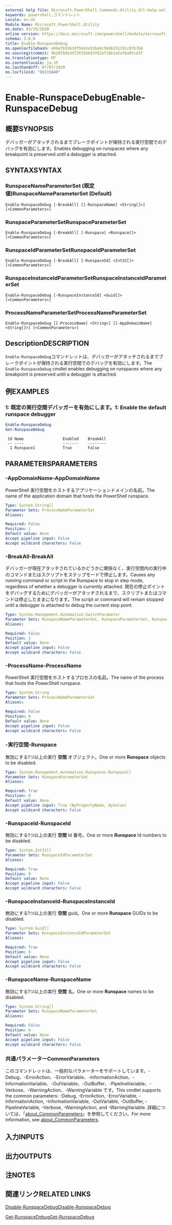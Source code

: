```yaml
---
external help file: Microsoft.PowerShell.Commands.Utility.dll-Help.xml
keywords: powershell,コマンドレット
Locale: en-US
Module Name: Microsoft.PowerShell.Utility
ms.date: 03/19/2020
online version: https://docs.microsoft.com/powershell/module/microsoft.powershell.utility/enable-runspacedebug?view=powershell-7.1&WT.mc_id=ps-gethelp
schema: 2.0.0
title: Enable-RunspaceDebug
ms.openlocfilehash: e89efb5363df5843e536a9c58db331291c07b7b0
ms.sourcegitcommit: 9b28fb9a3d72655bb63f62af18b3a5af6a05cd3f
ms.translationtype: MT
ms.contentlocale: ja-JP
ms.lasthandoff: 07/07/2020
ms.locfileid: "93215840"
---
```

# <span data-ttu-id="54ce6-103">Enable-RunspaceDebug</span><span class="sxs-lookup"><span data-stu-id="54ce6-103">Enable-RunspaceDebug</span></span>

## <span data-ttu-id="54ce6-104">概要</span><span class="sxs-lookup"><span data-stu-id="54ce6-104">SYNOPSIS</span></span>
<span data-ttu-id="54ce6-105">デバッガーがアタッチされるまでブレークポイントが保持される実行空間でのデバッグを有効にします。</span><span class="sxs-lookup"><span data-stu-id="54ce6-105">Enables debugging on runspaces where any breakpoint is preserved until a debugger is attached.</span></span>

## <span data-ttu-id="54ce6-106">SYNTAX</span><span class="sxs-lookup"><span data-stu-id="54ce6-106">SYNTAX</span></span>

### <span data-ttu-id="54ce6-107">RunspaceNameParameterSet (既定値)</span><span class="sxs-lookup"><span data-stu-id="54ce6-107">RunspaceNameParameterSet (Default)</span></span>

```
Enable-RunspaceDebug [-BreakAll] [[-RunspaceName] <String[]>] [<CommonParameters>]
```

### <span data-ttu-id="54ce6-108">RunspaceParameterSet</span><span class="sxs-lookup"><span data-stu-id="54ce6-108">RunspaceParameterSet</span></span>

```
Enable-RunspaceDebug [-BreakAll] [-Runspace] <Runspace[]> [<CommonParameters>]
```

### <span data-ttu-id="54ce6-109">RunspaceIdParameterSet</span><span class="sxs-lookup"><span data-stu-id="54ce6-109">RunspaceIdParameterSet</span></span>

```
Enable-RunspaceDebug [-BreakAll] [-RunspaceId] <Int32[]> [<CommonParameters>]
```

### <span data-ttu-id="54ce6-110">RunspaceInstanceIdParameterSet</span><span class="sxs-lookup"><span data-stu-id="54ce6-110">RunspaceInstanceIdParameterSet</span></span>

```
Enable-RunspaceDebug [-RunspaceInstanceId] <Guid[]> [<CommonParameters>]
```

### <span data-ttu-id="54ce6-111">ProcessNameParameterSet</span><span class="sxs-lookup"><span data-stu-id="54ce6-111">ProcessNameParameterSet</span></span>

```
Enable-RunspaceDebug [[-ProcessName] <String>] [[-AppDomainName] <String[]>] [<CommonParameters>]
```

## <span data-ttu-id="54ce6-112">Description</span><span class="sxs-lookup"><span data-stu-id="54ce6-112">DESCRIPTION</span></span>

<span data-ttu-id="54ce6-113">`Enable-RunspaceDebug`コマンドレットは、デバッガーがアタッチされるまでブレークポイントが保持される実行空間でのデバッグを有効にします。</span><span class="sxs-lookup"><span data-stu-id="54ce6-113">The `Enable-RunspaceDebug` cmdlet enables debugging on runspaces where any breakpoint is preserved until a debugger is attached.</span></span>

## <span data-ttu-id="54ce6-114">例</span><span class="sxs-lookup"><span data-stu-id="54ce6-114">EXAMPLES</span></span>

### <span data-ttu-id="54ce6-115">1: 既定の実行空間デバッガーを有効にします。</span><span class="sxs-lookup"><span data-stu-id="54ce6-115">1: Enable the default runspace debugger</span></span>

```powershell
Enable-RunspaceDebug
Get-RunspaceDebug
```

```Output
 Id Name                 Enabled    BreakAll
 -- ----                 -------    --------
  1 Runspace1            True       False
```

## <span data-ttu-id="54ce6-116">PARAMETERS</span><span class="sxs-lookup"><span data-stu-id="54ce6-116">PARAMETERS</span></span>

### <span data-ttu-id="54ce6-117">-AppDomainName</span><span class="sxs-lookup"><span data-stu-id="54ce6-117">-AppDomainName</span></span>

<span data-ttu-id="54ce6-118">PowerShell 実行空間をホストするアプリケーションドメインの名前。</span><span class="sxs-lookup"><span data-stu-id="54ce6-118">The name of the application domain that hosts the PowerShell runspace.</span></span>

```yaml
Type: System.String[]
Parameter Sets: ProcessNameParameterSet
Aliases:

Required: False
Position: 1
Default value: None
Accept pipeline input: False
Accept wildcard characters: False
```

### <span data-ttu-id="54ce6-119">-BreakAll</span><span class="sxs-lookup"><span data-stu-id="54ce6-119">-BreakAll</span></span>

<span data-ttu-id="54ce6-120">デバッガーが現在アタッチされているかどうかに関係なく、実行空間内の実行中のコマンドまたはスクリプトをステップモードで停止します。</span><span class="sxs-lookup"><span data-stu-id="54ce6-120">Causes any running command or script in the Runspace to stop in step mode, regardless of whether a debugger is currently attached.</span></span> <span data-ttu-id="54ce6-121">現在の停止ポイントをデバッグするためにデバッガーがアタッチされるまで、スクリプトまたはコマンドは停止したままになります。</span><span class="sxs-lookup"><span data-stu-id="54ce6-121">The script or command will remain stopped until a debugger is attached to debug the current stop point.</span></span>

```yaml
Type: System.Management.Automation.SwitchParameter
Parameter Sets: RunspaceNameParameterSet, RunspaceParameterSet, RunspaceIdParameterSet
Aliases:

Required: False
Position: 1
Default value: None
Accept pipeline input: False
Accept wildcard characters: False
```

### <span data-ttu-id="54ce6-122">-ProcessName</span><span class="sxs-lookup"><span data-stu-id="54ce6-122">-ProcessName</span></span>

<span data-ttu-id="54ce6-123">PowerShell 実行空間をホストするプロセスの名前。</span><span class="sxs-lookup"><span data-stu-id="54ce6-123">The name of the process that hosts the PowerShell runspace.</span></span>

```yaml
Type: System.String
Parameter Sets: ProcessNameParameterSet
Aliases:

Required: False
Position: 0
Default value: None
Accept pipeline input: False
Accept wildcard characters: False
```

### <span data-ttu-id="54ce6-124">-実行空間</span><span class="sxs-lookup"><span data-stu-id="54ce6-124">-Runspace</span></span>

<span data-ttu-id="54ce6-125">無効にする1つ以上の実行 **空間** オブジェクト。</span><span class="sxs-lookup"><span data-stu-id="54ce6-125">One or more **Runspace** objects to be disabled.</span></span>

```yaml
Type: System.Management.Automation.Runspaces.Runspace[]
Parameter Sets: RunspaceParameterSet
Aliases:

Required: True
Position: 0
Default value: None
Accept pipeline input: True (ByPropertyName, ByValue)
Accept wildcard characters: False
```

### <span data-ttu-id="54ce6-126">-RunspaceId</span><span class="sxs-lookup"><span data-stu-id="54ce6-126">-RunspaceId</span></span>

<span data-ttu-id="54ce6-127">無効にする1つ以上の実行 **空間** Id 番号。</span><span class="sxs-lookup"><span data-stu-id="54ce6-127">One or more **Runspace** Id numbers to be disabled.</span></span>

```yaml
Type: System.Int32[]
Parameter Sets: RunspaceIdParameterSet
Aliases:

Required: True
Position: 0
Default value: None
Accept pipeline input: False
Accept wildcard characters: False
```

### <span data-ttu-id="54ce6-128">-RunspaceInstanceId</span><span class="sxs-lookup"><span data-stu-id="54ce6-128">-RunspaceInstanceId</span></span>

<span data-ttu-id="54ce6-129">無効にする1つ以上の実行 **空間** guid。</span><span class="sxs-lookup"><span data-stu-id="54ce6-129">One or more **Runspace** GUIDs to be disabled.</span></span>

```yaml
Type: System.Guid[]
Parameter Sets: RunspaceInstanceIdParameterSet
Aliases:

Required: True
Position: 0
Default value: None
Accept pipeline input: False
Accept wildcard characters: False
```

### <span data-ttu-id="54ce6-130">-RunspaceName</span><span class="sxs-lookup"><span data-stu-id="54ce6-130">-RunspaceName</span></span>

<span data-ttu-id="54ce6-131">無効にする1つ以上の実行 **空間** 名。</span><span class="sxs-lookup"><span data-stu-id="54ce6-131">One or more **Runspace** names to be disabled.</span></span>

```yaml
Type: System.String[]
Parameter Sets: RunspaceNameParameterSet
Aliases:

Required: False
Position: 0
Default value: None
Accept pipeline input: False
Accept wildcard characters: False
```

### <span data-ttu-id="54ce6-132">共通パラメーター</span><span class="sxs-lookup"><span data-stu-id="54ce6-132">CommonParameters</span></span>

<span data-ttu-id="54ce6-133">このコマンドレットは、一般的なパラメーターをサポートしています。-Debug、-ErrorAction、-ErrorVariable、-InformationAction、-InformationVariable、-OutVariable、-OutBuffer、-PipelineVariable、-Verbose、-WarningAction、-WarningVariable です。</span><span class="sxs-lookup"><span data-stu-id="54ce6-133">This cmdlet supports the common parameters: -Debug, -ErrorAction, -ErrorVariable, -InformationAction, -InformationVariable, -OutVariable, -OutBuffer, -PipelineVariable, -Verbose, -WarningAction, and -WarningVariable.</span></span> <span data-ttu-id="54ce6-134">詳細については、「[about_CommonParameters](https://go.microsoft.com/fwlink/?LinkID=113216)」を参照してください。</span><span class="sxs-lookup"><span data-stu-id="54ce6-134">For more information, see [about_CommonParameters](https://go.microsoft.com/fwlink/?LinkID=113216).</span></span>

## <span data-ttu-id="54ce6-135">入力</span><span class="sxs-lookup"><span data-stu-id="54ce6-135">INPUTS</span></span>

## <span data-ttu-id="54ce6-136">出力</span><span class="sxs-lookup"><span data-stu-id="54ce6-136">OUTPUTS</span></span>

## <span data-ttu-id="54ce6-137">注</span><span class="sxs-lookup"><span data-stu-id="54ce6-137">NOTES</span></span>

## <span data-ttu-id="54ce6-138">関連リンク</span><span class="sxs-lookup"><span data-stu-id="54ce6-138">RELATED LINKS</span></span>

[<span data-ttu-id="54ce6-139">Disable-RunspaceDebug</span><span class="sxs-lookup"><span data-stu-id="54ce6-139">Disable-RunspaceDebug</span></span>](Disable-RunspaceDebug.md)

[<span data-ttu-id="54ce6-140">Get-RunspaceDebug</span><span class="sxs-lookup"><span data-stu-id="54ce6-140">Get-RunspaceDebug</span></span>](Get-RunspaceDebug.md)


